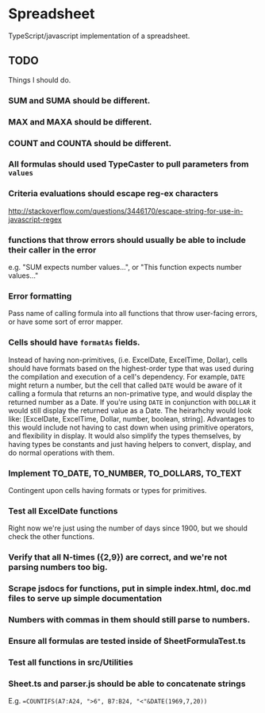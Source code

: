 # Spreadsheet
TypeScript/javascript implementation of a spreadsheet.

## TODO
Things I should do.


### SUM and SUMA should be different.


### MAX and MAXA should be different.


### COUNT and COUNTA should be different.


### All formulas should used TypeCaster to pull parameters from `values`


### Criteria evaluations should escape reg-ex characters
http://stackoverflow.com/questions/3446170/escape-string-for-use-in-javascript-regex


### functions that throw errors should usually be able to include their caller in the error
e.g. "SUM expects number values...", or "This function expects number values..."


### Error formatting
Pass name of calling formula into all functions that throw user-facing errors, or have some sort of error mapper.


### Cells should have `formatAs` fields.
Instead of having non-primitives, (i.e. ExcelDate, ExcelTime, Dollar), cells should have formats based on the
highest-order type that was used during the compilation and execution of a cell's dependency. For example, `DATE` might
return a number, but the cell that called `DATE` would be aware of it calling a formula that returns an non-primative
type, and would display the returned number as a Date. If you're using `DATE` in conjunction with `DOLLAR` it would
still display the returned value as a Date. The heirarhchy would look like: [ExcelDate, ExcelTime, Dollar, number,
boolean, string]. Advantages to this would include not having to cast down when using primitive operators,
and flexibility in display. It would also simplify the types themselves, by having types be constants and just having
helpers to convert, display, and do normal operations with them.


### Implement TO_DATE, TO_NUMBER, TO_DOLLARS, TO_TEXT
Contingent upon cells having formats or types for primitives.


### Test all ExcelDate functions
Right now we're just using the number of days since 1900, but we should check the other functions.


### Verify that all N-times ({2,9}) are correct, and we're not parsing numbers too big.


### Scrape jsdocs for functions, put in simple index.html, doc.md files to serve up simple documentation


### Numbers with commas in them should still parse to numbers.


### Ensure all formulas are tested inside of SheetFormulaTest.ts


### Test all functions in src/Utilities


### Sheet.ts and parser.js should be able to concatenate strings
E.g. `=COUNTIFS(A7:A24, ">6", B7:B24, "<"&DATE(1969,7,20))`